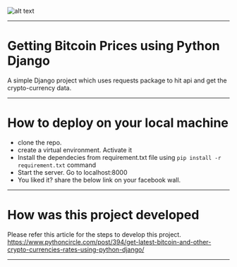 ![alt text](https://github.com/anuragrana/bitcoin-prices-in-python-django/blob/master/Screenshot_1.png)

--------------------------------------------

# Getting  Bitcoin Prices using Python Django
A simple Django project which uses requests package to hit api and get the crypto-currency data.


-------------------------

# How to deploy on your local machine
- clone the repo.
- create a virtual environment. Activate it
- Install the dependecies from requirement.txt file using `pip install -r requirement.txt` command
- Start the server. Go to localhost:8000
- You liked it? share the below link on your facebook wall.

-------------------------

# How was this project developed
Please refer this article for the steps to develop this project. https://www.pythoncircle.com/post/394/get-latest-bitcoin-and-other-crypto-currencies-rates-using-python-django/

-------------



